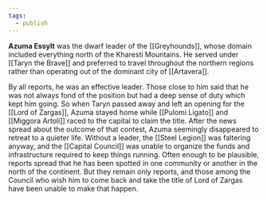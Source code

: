 ```yaml
---
tags:
  - publish
---
```

**Azuma Essylt** was the dwarf leader of the [[Greyhounds]], whose domain included everything north of the Kharesti Mountains. He served under [[Taryn the Brave]] and preferred to travel throughout the northern regions rather than operating out of the dominant city of [[Artavera]].

By all reports, he was an effective leader. Those close to him said that he was not always fond of the position but had a deep sense of duty which kept him going. So when Taryn passed away and left an opening for the [[Lord of Zargas]], Azuma stayed home while [[Pulomi Ligato]] and [[Miggora Artoli]] raced to the capital to claim the title. After the news spread about the outcome of that contest, Azuma seemingly disappeared to retreat to a quieter life. Without a leader, the [[Steel Legion]] was faltering anyway, and the [[Capital Council]] was unable to organize the funds and infrastructure required to keep things running. Often enough to be plausible, reports spread that he has been spotted in one community or another in the north of the continent. But they remain only reports, and those among the Council who wish him to come back and take the title of Lord of Zargas have been unable to make that happen.